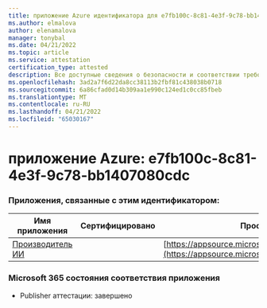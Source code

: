 ```yaml
---
title: приложение Azure идентификатора для e7fb100c-8c81-4e3f-9c78-bb1407080cdc
ms.author: elmalova
author: elenamalova
manager: tonybal
ms.date: 04/21/2022
ms.topic: article
ms.service: attestation
certification_type: attested
description: Все доступные сведения о безопасности и соответствии требованиям для e7fb100c-8c81-4e3f-9c78-bb1407080cdc.
ms.openlocfilehash: 3ad2a7f6d22da8cc38113b2fbf81c438038b0718
ms.sourcegitcommit: 6a86cfad0d14b309aa1e990c124ed1c0cc85fbeb
ms.translationtype: MT
ms.contentlocale: ru-RU
ms.lasthandoff: 04/21/2022
ms.locfileid: "65030167"
---
```

# <a name="azure-app-id-e7fb100c-8c81-4e3f-9c78-bb1407080cdc"></a>приложение Azure: e7fb100c-8c81-4e3f-9c78-bb1407080cdc


### <a name="apps-associated-with-this-id"></a>Приложения, связанные с этим идентификатором:
| **Имя приложения** | **Сертифицировано** | **Просмотр в AppSource** |
|--------------|---------------|-----------------------|
| [Производитель ИИ](../forward/WA200003883.md) |  | [https://appsource.microsoft.com/product/office/WA200003883](https://appsource.microsoft.com/product/office/WA200003883) |

### <a name="microsoft-365-app-compliance-status"></a>Microsoft 365 состояния соответствия приложения
- Publisher аттестации: завершено
